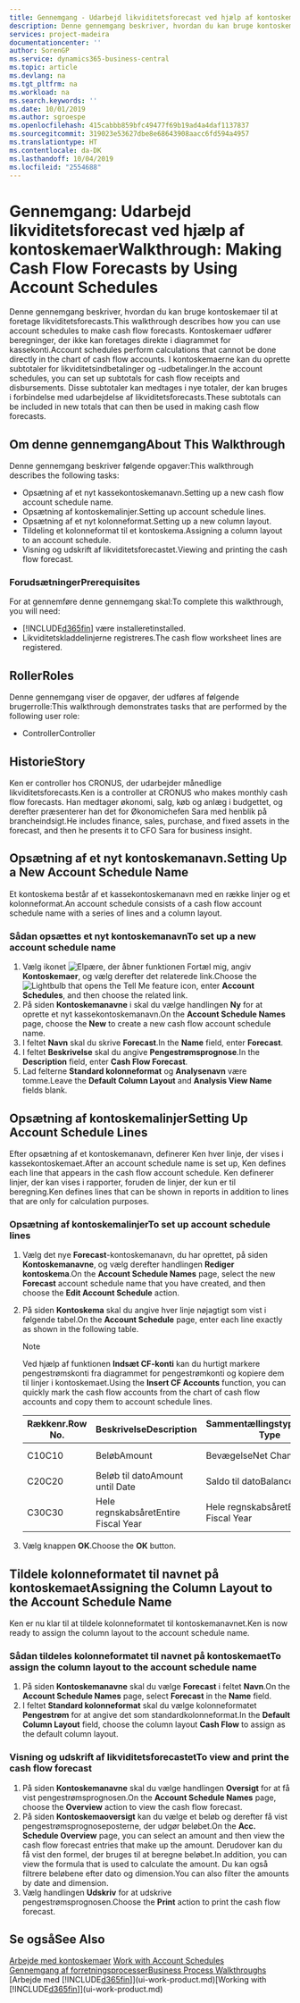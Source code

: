 ```yaml
---
title: Gennemgang - Udarbejd likviditetsforecast ved hjælp af kontoskemaer | Microsoft Docs
description: Denne gennemgang beskriver, hvordan du kan bruge kontoskemaer til at foretage likviditetsforecasts. Kontoskemaer udfører beregninger, der ikke kan foretages direkte i diagrammet for kassekonti. I kontoskemaerne kan du oprette subtotaler for likviditetsindbetalinger og -udbetalinger. Disse subtotaler kan medtages i nye totaler, der kan bruges i forbindelse med udarbejdelse af likviditetsforecasts.
services: project-madeira
documentationcenter: ''
author: SorenGP
ms.service: dynamics365-business-central
ms.topic: article
ms.devlang: na
ms.tgt_pltfrm: na
ms.workload: na
ms.search.keywords: ''
ms.date: 10/01/2019
ms.author: sgroespe
ms.openlocfilehash: 415cabbb859bfc49477f69b19ad4a4daf1137837
ms.sourcegitcommit: 319023e53627dbe8e68643908aacc6fd594a4957
ms.translationtype: HT
ms.contentlocale: da-DK
ms.lasthandoff: 10/04/2019
ms.locfileid: "2554688"
---
```

# <a name="walkthrough-making-cash-flow-forecasts-by-using-account-schedules"></a><span data-ttu-id="56d3d-106">Gennemgang: Udarbejd likviditetsforecast ved hjælp af kontoskemaer</span><span class="sxs-lookup"><span data-stu-id="56d3d-106">Walkthrough: Making Cash Flow Forecasts by Using Account Schedules</span></span>
<span data-ttu-id="56d3d-107">Denne gennemgang beskriver, hvordan du kan bruge kontoskemaer til at foretage likviditetsforecasts.</span><span class="sxs-lookup"><span data-stu-id="56d3d-107">This walkthrough describes how you can use account schedules to make cash flow forecasts.</span></span> <span data-ttu-id="56d3d-108">Kontoskemaer udfører beregninger, der ikke kan foretages direkte i diagrammet for kassekonti.</span><span class="sxs-lookup"><span data-stu-id="56d3d-108">Account schedules perform calculations that cannot be done directly in the chart of cash flow accounts.</span></span> <span data-ttu-id="56d3d-109">I kontoskemaerne kan du oprette subtotaler for likviditetsindbetalinger og -udbetalinger.</span><span class="sxs-lookup"><span data-stu-id="56d3d-109">In the account schedules, you can set up subtotals for cash flow receipts and disbursements.</span></span> <span data-ttu-id="56d3d-110">Disse subtotaler kan medtages i nye totaler, der kan bruges i forbindelse med udarbejdelse af likviditetsforecasts.</span><span class="sxs-lookup"><span data-stu-id="56d3d-110">These subtotals can be included in new totals that can then be used in making cash flow forecasts.</span></span>  

## <a name="about-this-walkthrough"></a><span data-ttu-id="56d3d-111">Om denne gennemgang</span><span class="sxs-lookup"><span data-stu-id="56d3d-111">About This Walkthrough</span></span>  
<span data-ttu-id="56d3d-112">Denne gennemgang beskriver følgende opgaver:</span><span class="sxs-lookup"><span data-stu-id="56d3d-112">This walkthrough describes the following tasks:</span></span>  

- <span data-ttu-id="56d3d-113">Opsætning af et nyt kassekontoskemanavn.</span><span class="sxs-lookup"><span data-stu-id="56d3d-113">Setting up a new cash flow account schedule name.</span></span>  
- <span data-ttu-id="56d3d-114">Opsætning af kontoskemalinjer.</span><span class="sxs-lookup"><span data-stu-id="56d3d-114">Setting up account schedule lines.</span></span>  
- <span data-ttu-id="56d3d-115">Opsætning af et nyt kolonneformat.</span><span class="sxs-lookup"><span data-stu-id="56d3d-115">Setting up a new column layout.</span></span>  
- <span data-ttu-id="56d3d-116">Tildeling et kolonneformat til et kontoskema.</span><span class="sxs-lookup"><span data-stu-id="56d3d-116">Assigning a column layout to an account schedule.</span></span>  
- <span data-ttu-id="56d3d-117">Visning og udskrift af likviditetsforecastet.</span><span class="sxs-lookup"><span data-stu-id="56d3d-117">Viewing and printing the cash flow forecast.</span></span>  

### <a name="prerequisites"></a><span data-ttu-id="56d3d-118">Forudsætninger</span><span class="sxs-lookup"><span data-stu-id="56d3d-118">Prerequisites</span></span>  
<span data-ttu-id="56d3d-119">For at gennemføre denne gennemgang skal:</span><span class="sxs-lookup"><span data-stu-id="56d3d-119">To complete this walkthrough, you will need:</span></span>  

- [!INCLUDE[d365fin](includes/d365fin_md.md)] <span data-ttu-id="56d3d-120">være installeret</span><span class="sxs-lookup"><span data-stu-id="56d3d-120">installed.</span></span>  
- <span data-ttu-id="56d3d-121">Likviditetskladdelinjerne registreres.</span><span class="sxs-lookup"><span data-stu-id="56d3d-121">The cash flow worksheet lines are registered.</span></span>  

## <a name="roles"></a><span data-ttu-id="56d3d-122">Roller</span><span class="sxs-lookup"><span data-stu-id="56d3d-122">Roles</span></span>  
<span data-ttu-id="56d3d-123">Denne gennemgang viser de opgaver, der udføres af følgende brugerrolle:</span><span class="sxs-lookup"><span data-stu-id="56d3d-123">This walkthrough demonstrates tasks that are performed by the following user role:</span></span>  

- <span data-ttu-id="56d3d-124">Controller</span><span class="sxs-lookup"><span data-stu-id="56d3d-124">Controller</span></span>  

## <a name="story"></a><span data-ttu-id="56d3d-125">Historie</span><span class="sxs-lookup"><span data-stu-id="56d3d-125">Story</span></span>  
<span data-ttu-id="56d3d-126">Ken er controller hos CRONUS, der udarbejder månedlige likviditetsforecasts.</span><span class="sxs-lookup"><span data-stu-id="56d3d-126">Ken is a controller at CRONUS who makes monthly cash flow forecasts.</span></span> <span data-ttu-id="56d3d-127">Han medtager økonomi, salg, køb og anlæg i budgettet, og derefter præsenterer han det for Økonomichefen Sara med henblik på brancheindsigt.</span><span class="sxs-lookup"><span data-stu-id="56d3d-127">He includes finance, sales, purchase, and fixed assets in the forecast, and then he presents it to CFO Sara for business insight.</span></span>  

## <a name="setting-up-a-new-account-schedule-name"></a><span data-ttu-id="56d3d-128">Opsætning af et nyt kontoskemanavn.</span><span class="sxs-lookup"><span data-stu-id="56d3d-128">Setting Up a New Account Schedule Name</span></span>  
<span data-ttu-id="56d3d-129">Et kontoskema består af et kassekontoskemanavn med en række linjer og et kolonneformat.</span><span class="sxs-lookup"><span data-stu-id="56d3d-129">An account schedule consists of a cash flow account schedule name with a series of lines and a column layout.</span></span>  

### <a name="to-set-up-a-new-account-schedule-name"></a><span data-ttu-id="56d3d-130">Sådan opsættes et nyt kontoskemanavn</span><span class="sxs-lookup"><span data-stu-id="56d3d-130">To set up a new account schedule name</span></span>  

1.  <span data-ttu-id="56d3d-131">Vælg ikonet ![Elpære, der åbner funktionen Fortæl mig](media/ui-search/search_small.png "Fortæl mig, hvad du vil foretage dig"), angiv **Kontoskemaer**, og vælg derefter det relaterede link.</span><span class="sxs-lookup"><span data-stu-id="56d3d-131">Choose the ![Lightbulb that opens the Tell Me feature](media/ui-search/search_small.png "Tell me what you want to do") icon, enter **Account Schedules**, and then choose the related link.</span></span>  
2.  <span data-ttu-id="56d3d-132">På siden **Kontoskemanavne** i skal du vælge handlingen **Ny** for at oprette et nyt kassekontoskemanavn.</span><span class="sxs-lookup"><span data-stu-id="56d3d-132">On the **Account Schedule Names** page, choose the **New** to create a new cash flow account schedule name.</span></span>  
3.  <span data-ttu-id="56d3d-133">I feltet **Navn** skal du skrive **Forecast**.</span><span class="sxs-lookup"><span data-stu-id="56d3d-133">In the **Name** field, enter **Forecast**.</span></span>  
4.  <span data-ttu-id="56d3d-134">I feltet **Beskrivelse** skal du angive **Pengestrømsprognose**.</span><span class="sxs-lookup"><span data-stu-id="56d3d-134">In the **Description** field, enter **Cash Flow Forecast**.</span></span>  
5.  <span data-ttu-id="56d3d-135">Lad felterne **Standard kolonneformat** og **Analysenavn** være tomme.</span><span class="sxs-lookup"><span data-stu-id="56d3d-135">Leave the **Default Column Layout** and **Analysis View Name** fields blank.</span></span>  

## <a name="setting-up-account-schedule-lines"></a><span data-ttu-id="56d3d-136">Opsætning af kontoskemalinjer</span><span class="sxs-lookup"><span data-stu-id="56d3d-136">Setting Up Account Schedule Lines</span></span>  
<span data-ttu-id="56d3d-137">Efter opsætning af et kontoskemanavn, definerer Ken hver linje, der vises i kassekontoskemaet.</span><span class="sxs-lookup"><span data-stu-id="56d3d-137">After an account schedule name is set up, Ken defines each line that appears in the cash flow account schedule.</span></span> <span data-ttu-id="56d3d-138">Ken definerer linjer, der kan vises i rapporter, foruden de linjer, der kun er til beregning.</span><span class="sxs-lookup"><span data-stu-id="56d3d-138">Ken defines lines that can be shown in reports in addition to lines that are only for calculation purposes.</span></span>  

### <a name="to-set-up-account-schedule-lines"></a><span data-ttu-id="56d3d-139">Opsætning af kontoskemalinjer</span><span class="sxs-lookup"><span data-stu-id="56d3d-139">To set up account schedule lines</span></span>  

1.  <span data-ttu-id="56d3d-140">Vælg det nye **Forecast**-kontoskemanavn, du har oprettet, på siden **Kontoskemanavne**, og vælg derefter handlingen **Rediger kontoskema**.</span><span class="sxs-lookup"><span data-stu-id="56d3d-140">On the **Account Schedule Names** page, select the new **Forecast** account schedule name that you have created, and then choose the **Edit Account Schedule** action.</span></span>  
2.  <span data-ttu-id="56d3d-141">På siden **Kontoskema** skal du angive hver linje nøjagtigt som vist i følgende tabel.</span><span class="sxs-lookup"><span data-stu-id="56d3d-141">On the **Account Schedule** page, enter each line exactly as shown in the following table.</span></span>  

    > [!NOTE]  
    >  <span data-ttu-id="56d3d-142">Ved hjælp af funktionen **Indsæt CF-konti** kan du hurtigt markere pengestrømskonti fra diagrammet for pengestrømkonti og kopiere dem til linjer i kontoskemaet.</span><span class="sxs-lookup"><span data-stu-id="56d3d-142">Using the **Insert CF Accounts** function, you can quickly mark the cash flow accounts from the chart of cash flow accounts and copy them to account schedule lines.</span></span>  

    |<span data-ttu-id="56d3d-143">Rækkenr.</span><span class="sxs-lookup"><span data-stu-id="56d3d-143">Row No.</span></span>|<span data-ttu-id="56d3d-144">Beskrivelse</span><span class="sxs-lookup"><span data-stu-id="56d3d-144">Description</span></span>|<span data-ttu-id="56d3d-145">Sammentællingstype</span><span class="sxs-lookup"><span data-stu-id="56d3d-145">Totaling Type</span></span>|<span data-ttu-id="56d3d-146">Sammentælling</span><span class="sxs-lookup"><span data-stu-id="56d3d-146">Totaling</span></span>|<span data-ttu-id="56d3d-147">Rækketype</span><span class="sxs-lookup"><span data-stu-id="56d3d-147">Row Type</span></span>|<span data-ttu-id="56d3d-148">Beløbstype</span><span class="sxs-lookup"><span data-stu-id="56d3d-148">Amount Type</span></span>|<span data-ttu-id="56d3d-149">Vis</span><span class="sxs-lookup"><span data-stu-id="56d3d-149">Show</span></span>|  
    |-------|-----------|-------------|--------|--------|-----------|----|
    |<span data-ttu-id="56d3d-150">C10</span><span class="sxs-lookup"><span data-stu-id="56d3d-150">C10</span></span>|<span data-ttu-id="56d3d-151">Beløb</span><span class="sxs-lookup"><span data-stu-id="56d3d-151">Amount</span></span>|<span data-ttu-id="56d3d-152">Bevægelse</span><span class="sxs-lookup"><span data-stu-id="56d3d-152">Net Change</span></span>|<span data-ttu-id="56d3d-153">Poster</span><span class="sxs-lookup"><span data-stu-id="56d3d-153">Entries</span></span>|<span data-ttu-id="56d3d-154">Nettobeløb</span><span class="sxs-lookup"><span data-stu-id="56d3d-154">Net Amount</span></span>|<span data-ttu-id="56d3d-155">Altid</span><span class="sxs-lookup"><span data-stu-id="56d3d-155">Always</span></span>|  
    |<span data-ttu-id="56d3d-156">C20</span><span class="sxs-lookup"><span data-stu-id="56d3d-156">C20</span></span>|<span data-ttu-id="56d3d-157">Beløb til dato</span><span class="sxs-lookup"><span data-stu-id="56d3d-157">Amount until Date</span></span>|<span data-ttu-id="56d3d-158">Saldo til dato</span><span class="sxs-lookup"><span data-stu-id="56d3d-158">Balance at Date</span></span>|<span data-ttu-id="56d3d-159">Poster</span><span class="sxs-lookup"><span data-stu-id="56d3d-159">Entries</span></span>|<span data-ttu-id="56d3d-160">Nettobeløb</span><span class="sxs-lookup"><span data-stu-id="56d3d-160">Net Amount</span></span>|<span data-ttu-id="56d3d-161">Altid</span><span class="sxs-lookup"><span data-stu-id="56d3d-161">Always</span></span>|  
    |<span data-ttu-id="56d3d-162">C30</span><span class="sxs-lookup"><span data-stu-id="56d3d-162">C30</span></span>|<span data-ttu-id="56d3d-163">Hele regnskabsåret</span><span class="sxs-lookup"><span data-stu-id="56d3d-163">Entire Fiscal Year</span></span>|<span data-ttu-id="56d3d-164">Hele regnskabsåret</span><span class="sxs-lookup"><span data-stu-id="56d3d-164">Entire Fiscal Year</span></span>|<span data-ttu-id="56d3d-165">Poster</span><span class="sxs-lookup"><span data-stu-id="56d3d-165">Entries</span></span>|<span data-ttu-id="56d3d-166">Nettobeløb</span><span class="sxs-lookup"><span data-stu-id="56d3d-166">Net Amount</span></span>|<span data-ttu-id="56d3d-167">Altid</span><span class="sxs-lookup"><span data-stu-id="56d3d-167">Always</span></span>|  

4.  <span data-ttu-id="56d3d-168">Vælg knappen **OK**.</span><span class="sxs-lookup"><span data-stu-id="56d3d-168">Choose the **OK** button.</span></span>  

## <a name="assigning-the-column-layout-to-the-account-schedule-name"></a><span data-ttu-id="56d3d-169">Tildele kolonneformatet til navnet på kontoskemaet</span><span class="sxs-lookup"><span data-stu-id="56d3d-169">Assigning the Column Layout to the Account Schedule Name</span></span>  
<span data-ttu-id="56d3d-170">Ken er nu klar til at tildele kolonneformatet til kontoskemanavnet.</span><span class="sxs-lookup"><span data-stu-id="56d3d-170">Ken is now ready to assign the column layout to the account schedule name.</span></span>  

### <a name="to-assign-the-column-layout-to-the-account-schedule-name"></a><span data-ttu-id="56d3d-171">Sådan tildeles kolonneformatet til navnet på kontoskemaet</span><span class="sxs-lookup"><span data-stu-id="56d3d-171">To assign the column layout to the account schedule name</span></span>  

1.  <span data-ttu-id="56d3d-172">På siden **Kontoskemanavne** skal du vælge **Forecast** i feltet **Navn**.</span><span class="sxs-lookup"><span data-stu-id="56d3d-172">On the **Account Schedule Names** page, select **Forecast** in the **Name** field.</span></span>  
2.  <span data-ttu-id="56d3d-173">I feltet **Standard kolonneformat** skal du vælge kolonneformatet **Pengestrøm** for at angive det som standardkolonneformat.</span><span class="sxs-lookup"><span data-stu-id="56d3d-173">In the **Default Column Layout** field, choose the column layout **Cash Flow** to assign as the default column layout.</span></span>  

### <a name="to-view-and-print-the-cash-flow-forecast"></a><span data-ttu-id="56d3d-174">Visning og udskrift af likviditetsforecastet</span><span class="sxs-lookup"><span data-stu-id="56d3d-174">To view and print the cash flow forecast</span></span>  
1.  <span data-ttu-id="56d3d-175">På siden **Kontoskemanavne** skal du vælge handlingen **Oversigt** for at få vist pengestrømsprognosen.</span><span class="sxs-lookup"><span data-stu-id="56d3d-175">On the **Account Schedule Names** page, choose the **Overview** action to view the cash flow forecast.</span></span>  
2.  <span data-ttu-id="56d3d-176">På siden **Kontoskemaoversigt** kan du vælge et beløb og derefter få vist pengestrømsprognoseposterne, der udgør beløbet.</span><span class="sxs-lookup"><span data-stu-id="56d3d-176">On the **Acc. Schedule Overview** page, you can select an amount and then view the cash flow forecast entries that make up the amount.</span></span> <span data-ttu-id="56d3d-177">Derudover kan du få vist den formel, der bruges til at beregne beløbet.</span><span class="sxs-lookup"><span data-stu-id="56d3d-177">In addition, you can view the formula that is used to calculate the amount.</span></span> <span data-ttu-id="56d3d-178">Du kan også filtrere beløbene efter dato og dimension.</span><span class="sxs-lookup"><span data-stu-id="56d3d-178">You can also filter the amounts by date and dimension.</span></span>  
3.  <span data-ttu-id="56d3d-179">Vælg handlingen **Udskriv** for at udskrive pengestrømsprognosen.</span><span class="sxs-lookup"><span data-stu-id="56d3d-179">Choose the **Print** action to print the cash flow forecast.</span></span>  

## <a name="see-also"></a><span data-ttu-id="56d3d-180">Se også</span><span class="sxs-lookup"><span data-stu-id="56d3d-180">See Also</span></span>  
 <span data-ttu-id="56d3d-181">[Arbejde med kontoskemaer](bi-how-work-account-schedule.md) </span><span class="sxs-lookup"><span data-stu-id="56d3d-181">[Work with Account Schedules](bi-how-work-account-schedule.md) </span></span>  
 [<span data-ttu-id="56d3d-182">Gennemgang af forretningsprocesser</span><span class="sxs-lookup"><span data-stu-id="56d3d-182">Business Process Walkthroughs</span></span>](walkthrough-business-process-walkthroughs.md)  
 <span data-ttu-id="56d3d-183">[Arbejde med [!INCLUDE[d365fin](includes/d365fin_md.md)]](ui-work-product.md)</span><span class="sxs-lookup"><span data-stu-id="56d3d-183">[Working with [!INCLUDE[d365fin](includes/d365fin_md.md)]](ui-work-product.md)</span></span>
